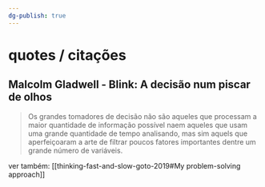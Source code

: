 ```yaml
---
dg-publish: true
---
```

# quotes / citações

## Malcolm Gladwell - Blink: A decisão num piscar de olhos

> Os grandes tomadores de decisão não são aqueles que processam a maior quantidade de informação possível naem aqueles que usam uma grande quantidade de tempo analisando, mas sim aquels que aperfeiçoaram a arte de filtrar poucos fatores importantes dentre um grande número de variáveis.

ver também: [[thinking-fast-and-slow-goto-2019#My problem-solving approach]]
